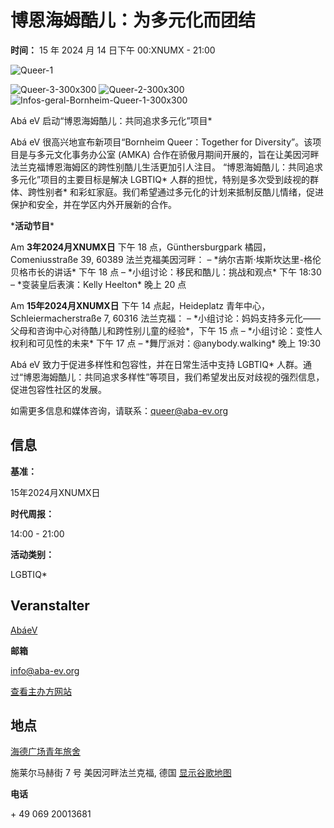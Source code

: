 # 博恩海姆酷儿：为多元化而团结

**时间：** 15 年 2024 月 14 日下午 00:XNUMX - 21:00

![Queer-1](https://aba-ev.org/wp-content/uploads/2024/05/Queer-1.jpeg)

![Queer-3-300x300](https://aba-ev.org/wp-content/uploads/2024/05/Queer-3-300x300.jpeg) ![Queer-2-300x300](https://aba-ev.org/wp-content/uploads/2024/05/Queer-2-300x300.jpeg)  ![Infos-geral-Bornheim-Queer-1-300x300](https://aba-ev.org/wp-content/uploads/2024/05/Infos-geral-Bornheim-Queer-1-300x300.jpg)

Abá eV 启动“博恩海姆酷儿：共同追求多元化”项目\*

Abá eV 很高兴地宣布新项目“Bornheim Queer：Together for Diversity”。该项目是与多元文化事务办公室 (AMKA) 合作在骄傲月期间开展的，旨在让美因河畔法兰克福博恩海姆区的跨性别酷儿生活更加引人注目。 “博恩海姆酷儿：共同追求多元化”项目的主要目标是解决 LGBTIQ\* 人群的担忧，特别是多次受到歧视的群体、跨性别者\* 和彩虹家庭。我们希望通过多元化的计划来抵制反酷儿情绪，促进保护和安全，并在学区内外开展新的合作。

\***活动节目**\*

Am **3年2024月XNUMX日** 下午 18 点，Günthersburgpark 橘园，Comeniusstraße 39, 60389 法兰克福美因河畔： – \*纳尔吉斯·埃斯坎达里-格伦贝格市长的讲话\* 下午 18 点 – \*小组讨论：移民和酷儿：挑战和观点\* 下午 18:30 – \*变装皇后表演：Kelly Heelton\* 晚上 20 点

Am **15年2024月XNUMX日** 下午 14 点起，Heideplatz 青年中心，Schleiermacherstraße 7, 60316 法兰克福： – \*小组讨论：妈妈支持多元化——父母和咨询中心对待酷儿和跨性别儿童的经验\*，下午 15 点 – \*小组讨论：变性人权利和可见性的未来\* 下午 17 点 – \*舞厅派对：@anybody.walking\* 晚上 19:30

Abá eV 致力于促进多样性和包容性，并在日常生活中支持 LGBTIQ\* 人群。通过“博恩海姆酷儿：共同追求多样性”等项目，我们希望发出反对歧视的强烈信息，促进包容性社区的发展。

如需更多信息和媒体咨询，请联系：queer@aba-ev.org

## 信息

**基准：**

15年2024月XNUMX日

**时代周报：**

14:00 - 21:00

**活动类别：**

LGBTIQ\*

## Veranstalter

[AbáeV](https://aba-ev.org/zh-CN/veranstalter/aba-e-v/ "AbáeV")

**邮箱**

info@aba-ev.org

[查看主办方网站](https://aba-ev.org/zh-CN)

## 地点

[海德广场青年旅舍](https://aba-ev.org/zh-CN/veranstaltungsort/jugendhaus-heideplatz/)

施莱尔马赫街 7 号 美因河畔法兰克福, 德国 [显示谷歌地图](https://maps.google.com/maps?f=q&source=s_q&hl=en&geocode=&q=Schleiermacherstra%C3%9Fe+7+Frankfurt+am+Main+Deutschland "点击查看谷歌地图")

**电话**

\+ 49 069 20013681

